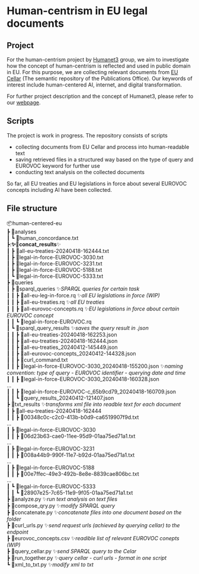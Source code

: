# Human-centrism in EU legal documents 

## Project
For the human-centrism project by [Humanet3](https://humanet3.mpg.de) group, we aim to investigate how the concept of human-centrism is reflected and used in public domain in EU. For this purpose, we are collecting relevant documents from [EU Cellar](https://op.europa.eu/en/publication-detail/-/publication/658088eb-c071-11e8-9893-01aa75ed71a1/language-en/format-PDF/source-76875949) (The semantic repository of the Publications Office). Our keywords of interest include human-centered AI, internet, and digital transformation. 
   
For further project description and the concept of Humanet3, please refer to our [webpage](https://humanet3.mpg.de/concept/).

## Scripts
The project is work in progress. The repository consists of scripts  
- collecting documents from EU Cellar and process into human-readable text 
- saving retrieved files in a structured way based on the type of query and EUROVOC keyword for further use   
- conducting text analysis on the collected documents  

So far, all EU treaties and EU legislations in force about several EUROVOC concepts including AI have been collected.

## File structure
📦human-centered-eu   
 ┣ 📂analyses  
 ┃ ┗ 📜human_concordance.txt   
 ┣:**✨📂concat_results**✨   
 ┃ ┣ 📜all-eu-treaties-20240418-162444.txt   
 ┃ ┣ 📜legal-in-force-EUROVOC-3030.txt  
 ┃ ┣ 📜legal-in-force-EUROVOC-3231.txt  
 ┃ ┣ 📜legal-in-force-EUROVOC-5188.txt  
 ┃ ┗ 📜legal-in-force-EUROVOC-5333.txt  
 ┣ 📂queries  
 ┃ ┣ 📂sparql_queries :sparkles:*SPARQL queries for certain task*  
 ┃ ┃ ┣ 📜all-eu-leg-in-force.rq :sparkles:*all EU legislations in force (WIP)*  
 ┃ ┃ ┣ 📜all-eu-treaties.rq :sparkles:*all EU treaties*  
 ┃ ┃ ┣ 📜all-eurovoc-concepts.rq :sparkles:*EU legislations in force about certain EUROVOC concept*  
 ┃ ┃ ┗ 📜legal-in-force-EUROVOC.rq  
 ┃ ┗ 📂sparql_query_results :sparkles:*saves the query result in .json*   
 ┃ ┃ ┣ 📜all-eu-treaties-20240418-162253.json   
 ┃ ┃ ┣ 📜all-eu-treaties-20240418-162444.json   
 ┃ ┃ ┣ 📜all-eu-treaties_20240412-145449.json  
 ┃ ┃ ┣ 📜all-eurovoc-concepts_20240412-144328.json  
 ┃ ┃ ┣ 📜curl_command.txt  
 ┃ ┃ ┣ 📜legal-in-force-EUROVOC-3030_20240418-155200.json :sparkles:*naming convention: type of query - EUROVOC identifier - querying date and time*  
 ┃ ┃ ┣ 📜legal-in-force-EUROVOC-3030_20240418-160328.json  
 ...  
 ┃ ┃ ┣ 📜legal-in-force-EUROVOC-c_65b9cd79_20240418-160709.json  
 ┃ ┃ ┗ 📜query_results_20240412-121407.json  
 ┣ 📂txt_results :sparkles:*transforms xml file into readble text for each document*  
 ┃ ┣ 📂all-eu-treaties-20240418-162444  
 ┃ ┃ ┣ 📜00348c0c-c2c0-413b-b0d9-ca6519907f9d.txt  
...  
 ┃ ┣ 📂legal-in-force-EUROVOC-3030  
 ┃ ┃ ┣ 📜06d23b63-cae0-11ee-95d9-01aa75ed71a1.txt  
 ...  
 ┃ ┣ 📂legal-in-force-EUROVOC-3231  
 ┃ ┃ ┣ 📜008a44b9-990f-11e7-b92d-01aa75ed71a1.txt  
...  
 ┃ ┣ 📂legal-in-force-EUROVOC-5188  
 ┃ ┃ ┣ 📜00e7ffec-49e3-492b-8e8e-8839cae806bc.txt  
...  
 ┃ ┗ 📂legal-in-force-EUROVOC-5333  
 ┃ ┃ ┗ 📜28907e25-7c65-11e9-9f05-01aa75ed71a1.txt  
 ┣ 📜analyze.py :sparkles:*run text analysis on text files*  
 ┣ 📜compose_qry.py :sparkles:*modify SPARQL query*  
 ┣ 📜concatenate.py :sparkles:*concatenate files into one document based on the folder*  
 ┣ 📜curl_urls.py :sparkles:*send request urls (achieved by querying cellar) to the endpoint*  
 ┣ 📜eurovoc_concepts.csv :sparkles:*readible list of relevant EUROVOC conepts (WIP)*  
 ┣ 📜query_cellar.py :sparkles:*send SPARQL query to the Celar*  
 ┣ 📜run_together.py :sparkles:*query cellar - curl urls - format in one script*  
 ┗ 📜xml_to_txt.py :sparkles:*modify xml to txt*  
